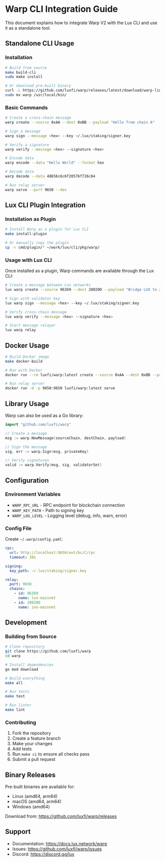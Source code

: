 # Warp CLI Integration Guide

This document explains how to integrate Warp V2 with the Lux CLI and use it as a standalone tool.

## Standalone CLI Usage

### Installation

```bash
# Build from source
make build-cli
sudo make install

# Or download pre-built binary
curl -L https://github.com/luxfi/warp/releases/latest/download/warp-linux-amd64.tar.gz | tar xz
sudo mv warp /usr/local/bin/
```

### Basic Commands

```bash
# Create a cross-chain message
warp create --source 0xAA --dest 0xBB --payload "Hello from chain A"

# Sign a message
warp sign --message <hex> --key ~/.lux/staking/signer.key

# Verify a signature
warp verify --message <hex> --signature <hex>

# Encode data
warp encode --data "Hello World" --format hex

# Decode data
warp decode --data 48656c6c6f20576f726c64

# Run relay server
warp serve --port 9650 --dev
```

## Lux CLI Plugin Integration

### Installation as Plugin

```bash
# Install Warp as a plugin for Lux CLI
make install-plugin

# Or manually copy the plugin
cp -r cmd/plugin/* ~/work/lux/cli/pkg/warp/
```

### Usage with Lux CLI

Once installed as a plugin, Warp commands are available through the Lux CLI:

```bash
# Create a message between Lux networks
lux warp create --source 96369 --dest 200200 --payload "Bridge LUX to ZOO"

# Sign with validator key
lux warp sign --message <hex> --key ~/.lux/staking/signer.key

# Verify cross-chain message
lux warp verify --message <hex> --signature <hex>

# Start message relayer
lux warp relay
```

## Docker Usage

```bash
# Build Docker image
make docker-build

# Run with Docker
docker run --rm luxfi/warp:latest create --source 0xAA --dest 0xBB --payload "Hello"

# Run relay server
docker run -d -p 9650:9650 luxfi/warp:latest serve
```

## Library Usage

Warp can also be used as a Go library:

```go
import "github.com/luxfi/warp"

// Create a message
msg := warp.NewMessage(sourceChain, destChain, payload)

// Sign the message
sig, err := warp.Sign(msg, privateKey)

// Verify signatures
valid := warp.Verify(msg, sig, validatorSet)
```

## Configuration

### Environment Variables

- `WARP_RPC_URL` - RPC endpoint for blockchain connection
- `WARP_KEY_PATH` - Path to signing key
- `WARP_LOG_LEVEL` - Logging level (debug, info, warn, error)

### Config File

Create `~/.warp/config.yaml`:

```yaml
rpc:
  url: http://localhost:9650/ext/bc/C/rpc
  timeout: 30s

signing:
  key_path: ~/.lux/staking/signer.key

relay:
  port: 9650
  chains:
    - id: 96369
      name: lux-mainnet
    - id: 200200
      name: zoo-mainnet
```

## Development

### Building from Source

```bash
# Clone repository
git clone https://github.com/luxfi/warp
cd warp

# Install dependencies
go mod download

# Build everything
make all

# Run tests
make test

# Run linter
make lint
```

### Contributing

1. Fork the repository
2. Create a feature branch
3. Make your changes
4. Add tests
5. Run `make ci` to ensure all checks pass
6. Submit a pull request

## Binary Releases

Pre-built binaries are available for:
- Linux (amd64, arm64)
- macOS (amd64, arm64)
- Windows (amd64)

Download from: https://github.com/luxfi/warp/releases

## Support

- Documentation: https://docs.lux.network/warp
- Issues: https://github.com/luxfi/warp/issues
- Discord: https://discord.gg/lux